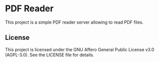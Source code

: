 # PDF Reader

This project is a simple PDF reader server allowing to read  PDF files.


## License
This project is licensed under the GNU Affero General Public License v3.0 (AGPL-3.0).
See the LICENSE file for details.
